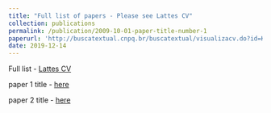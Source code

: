 ```yaml
---
title: "Full list of papers - Please see Lattes CV"
collection: publications
permalink: /publication/2009-10-01-paper-title-number-1
paperurl: 'http://buscatextual.cnpq.br/buscatextual/visualizacv.do?id=K4723301Z7&idiomaExibicao=2'
date: 2019-12-14
---
```


Full list - [Lattes CV](http://buscatextual.cnpq.br/buscatextual/visualizacv.do?id=K4723301Z7&idiomaExibicao=2)

paper 1 title - [here](https://m.scirp.org/papers/81989)

paper 2 title - [here](https://www.semanticscholar.org/paper/Artificial-neural-networks-and-linear-discriminant-Peternelli-Moreira/d03b6a840098f755329401fca46217f821e6e689)

